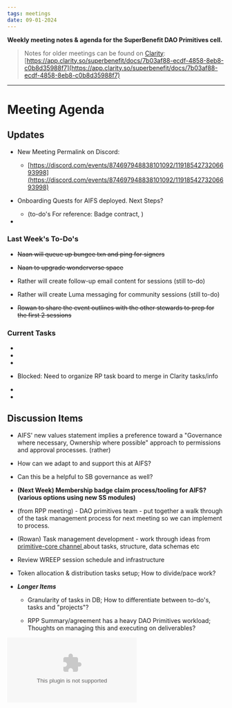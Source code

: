 ```yaml
---
tags: meetings
date: 09-01-2024
---
```

**Weekly meeting notes & agenda for the SuperBenefit DAO Primitives cell.**

> Notes for older meetings can be found on [Clarity](https://app.clarity.so/superbenefit/docs/7b03af88-ecdf-4858-8eb8-c0b8d35988f7):
> [https://app.clarity.so/superbenefit/docs/7b03af88-ecdf-4858-8eb8-c0b8d35988f7](https://app.clarity.so/superbenefit/docs/7b03af88-ecdf-4858-8eb8-c0b8d35988f7)

---

# Meeting Agenda

## Updates

- New Meeting Permalink on Discord:

  - [https://discord.com/events/874697948838101092/1191854273206693998](https://discord.com/events/874697948838101092/1191854273206693998)

- Onboarding Quests for AIFS deployed. Next Steps?

  - (to-do's For reference: Badge contract,  )

- 

### Last Week's To-Do's

- ~~Naan will queue up bungee txn and ping for signers~~

- ~~Naan to upgrade wonderverse space~~

- Rather will create follow-up email content for sessions (still to-do)

- Rather will create Luma messaging for community sessions (still to-do)

- ~~Rowan to share the event outlines with the other stewards to prep for the first 2 sessions~~

### Current Tasks

- 

  - 

- 

  - Blocked: Need to organize RP task board to merge in Clarity tasks/info

- 

  - 

## Discussion Items

-  AIFS' new values statement implies a preference toward a "Governance where necessary, Ownership where possible" approach to permissions and approval processes. (rather)

  - How can we adapt to and support this at AIFS?

  - Can this be a helpful to SB governance as well?

- **(Next Week) Membership badge claim process/tooling for AIFS? (various options using new SS modules)**

- (from RPP meeting) - DAO primitives team - put together a walk through of the task management process for next meeting so we can implement to process.

- (Rowan) Task management development - work through ideas from [primitive-core channel ](https://discord.com/channels/874697948838101092/1014337908272017538/1192188848504058006)about tasks, structure, data schemas etc

- Review WREEP session schedule and infrastructure

- Token allocation & distribution tasks setup; How to divide/pace work?

- **_Longer Items_**

  - Granularity of tasks in DB; How to differentiate between to-do's, tasks and "projects"?

  - RPP Summary/agreement has a heavy DAO Primitives workload; Thoughts on managing this and executing on deliverables?

![Partnership_Summary__Annual_Updates_Web3_and_Systems_Transformation.docx](https://cdn.charmverse.io/user-content/215aa41f-717d-493c-a04b-09eaa7ea95fa/af062d5f-3648-43cf-844e-689803b92393/Partnership_Summary__Annual_Updates_Web3_and_Systems_Transformation.docx)
